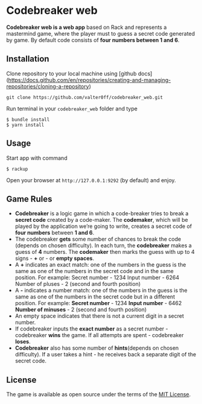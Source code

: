 # Codebreaker web

**Codebreaker web is a web app** based on Rack and represents a mastermind game, where the player must to guess a secret code generated by game. By default code consists of **four numbers between 1 and 6**.

## Installation

Clone repository to your local machine using [github docs] (https://docs.github.com/en/repositories/creating-and-managing-repositories/cloning-a-repository)
```
git clone https://github.com/valter0ff/codebreaker_web.git
```
Run terminal in your  `codebreaker_web` folder and type 
```
$ bundle install
$ yarn install 
```
## Usage
Start app with command
```
$ rackup
```
Open your browser at `http://127.0.0.1:9292` (by default) and enjoy.

## Game Rules
* **Codebreaker** is a logic game in which a code-breaker tries to break a **secret code** created by a code-maker. The **codemaker**, which will be played by the application we’re going to write, creates a secret code of **four numbers** between **1 and 6**.
* The codebreaker **gets** some number of chances to break the code (depends on chosen difficulty). In each turn, the **codebreaker** makes a guess of **4** numbers. The **codemaker** then marks the guess with up to 4 signs - **+** or - or **empty spaces**.
* A **+** indicates an exact match: one of the numbers in the guess is the same as one of the numbers in the secret code and in the same position. For example:
Secret number - 1234
Input number - 6264
Number of pluses - 2 (second and fourth position)
* A **-** indicates a number match: one of the numbers in the guess is the same as one of the numbers in the secret code but in a different position. For example:
**Secret number** - 1234
**Input number** - 6462
**Number of minuses** - 2 (second and fourth position)
* An empty space indicates that there is not a current digit in a secret number.
* If codebreaker inputs the **exact number** as a secret number - codebreaker **wins** the game. If all attempts are spent - codebreaker **loses**.
* **Codebreaker** also has some number of **hints**(depends on chosen difficulty). If a user takes a hint - he receives back a separate digit of the secret code.

## License

The game is available as open source under the terms of the [MIT License](https://opensource.org/licenses/MIT).
